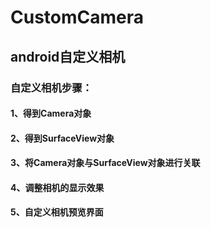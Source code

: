 # CustomCamera
## android自定义相机
### 自定义相机步骤：
#### 1、得到Camera对象
#### 2、得到SurfaceView对象
#### 3、将Camera对象与SurfaceView对象进行关联
#### 4、调整相机的显示效果
#### 5、自定义相机预览界面
